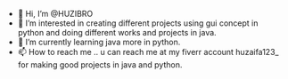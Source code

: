 - 👋 Hi, I’m @HUZIBRO
- 👀 I’m interested in creating different projects using gui concept in python and doing different works and projects in java.
- 🌱 I’m currently learning java more in python.
- 📫 How to reach me .. u can reach me at my fiverr account huzaifa123_ for making good projects in java and python.

<!---
HUZIBRO/HUZIBRO is a ✨ special ✨ repository because its `README.md` (this file) appears on your GitHub profile.
You can click the Preview link to take a look at your changes.
--->
